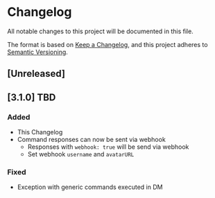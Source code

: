 # Changelog

All notable changes to this project will be documented in this file.

The format is based on [Keep a Changelog](https://keepachangelog.com/en/1.0.0/),
and this project adheres to [Semantic Versioning](https://semver.org/spec/v2.0.0.html).

## [Unreleased]

## [3.1.0] TBD

### Added
- This Changelog
- Command responses can now be sent via webhook
  - Responses with `webhook: true` will be send via webhook
  - Set webhook `username` and `avatarURL`

### Fixed
- Exception with generic commands executed in DM
